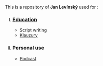 <p>This is a repository of <b>Jan Levínský</b> used for :
	<ol>
		<li type="I"><h3><a href="./School">Education</a></h3>
			<ul>
				<li>Script writing 
				<li><a href="./school/klauzury/sketches">Klauzury</a>
			</ul>
		<li type="I"><h3>Personal use</h3>
			<ul>
				<li><a href="./Personal/Podcast/dnesnispolecnost.md">Podcast</a>
			</ul>
	</ol>
